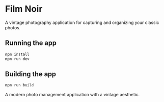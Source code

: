 # Film Noir

A vintage photography application for capturing and organizing your classic photos.

## Running the app

```bash
npm install
npm run dev
```

## Building the app

```bash
npm run build
```

A modern photo management application with a vintage aesthetic.